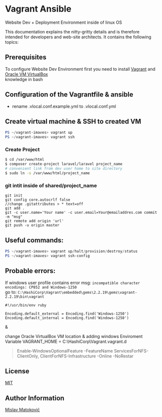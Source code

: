 # Vagrant Ansible

Website Dev + Deployment Environment inside of linux OS

This documentation explains the nitty-gritty details and is therefore intended for developers and web-site architects.
It contains the following topics:  

## Prerequisites

To configure Website Dev Environment first you need to install [Vagrant](https://www.vagrantup.com/) and [Oracle VM VirtualBox](https://www.oracle.com/virtualization/technologies/vm/downloads/virtualbox-downloads.html)  
knowledge in bash  


## Configuration of the Vagrantfile & ansible

* rename .vlocal.conf.example.yml to .vlocal.conf.yml

## Create virtual machine & SSH to created VM
```Powershell
PS ~/vagrant-imaves> vagrant up
PS ~/vagrant-imaves> vagrant ssh
```

### Create Project
```bash
$ cd /var/www/html
$ composer create-project laravel/laravel project_name
# convenient link from dev user home to site directory
$ sudo ln -s /var/www/html/project_name
```


### git intit inside of shared/project_name
```git
git init
git config core.autocrlf false
//change .gitattributes > * text=off
git add .
git -c user.name='Your name' -c user.email=Your@emailaddres.com commit -m "msg"
git remote add origin 'url'
git push -u origin master
```

## Useful commands:
```Powershell
PS ~/vagrant-imaves> vagrant up/halt/provision/destroy/status
PS ~/vagrant-imaves> vagrant ssh-config
```

## Probable errors:

If windows user profile contains error msg: `incompatible character encodings: CP852 and Windows-1250`  
go to: `C:\HashiCorp\Vagrant\embedded\gems\2.2.19\gems\vagrant-2.2.19\bin\vagrant`

```
#!/usr/bin/env ruby

Encoding.default_external = Encoding.find('Windows-1250')
Encoding.default_internal = Encoding.find('Windows-1250')
```
&  

change Oracle VirtualBox VM location  & adding windows Enviroment Variable VAGRANT_HOME = C:\HashiCorp\Vagrant\.vagrant.d

> Enable-WindowsOptionalFeature -FeatureName ServicesForNFS-ClientOnly, ClientForNFS-Infrastructure -Online -NoRestar

## License
[MIT](LICENSE)

## Author Information
[Mislav Matoković](https://github.com/mmatokovi)
